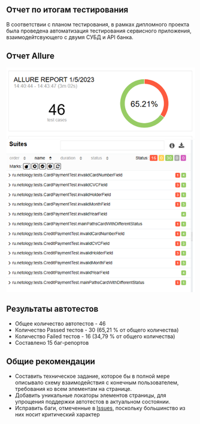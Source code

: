 ## Отчет по итогам тестирования
В соответствии с планом тестирования, в рамках дипломного проекта была проведена автоматизация тестирования 
сервисного приложения, взаимодейтсвующего с двумя СУБД и API банка.

## Отчет Allure
![img.png](img.png)
![img_1.png](img_1.png)

## Результаты автотестов
- Общее количество автотестов - 46
- Количество Passed тестов - 30 (65,21 % от общего количества)
- Количество Failed тестов - 16 (34,79 % от общего количества)
- Составлено 15 баг-репортов

## Общие рекомендации
- Составить техническое задание, которое бы в полной мере описывало схему взаимодействия с конечным пользователем,
требования ко всем элементам на странице.
- Добавить уникальные локаторы элементов страницы, для упрощения поддержки автотестов в актуальном состоянии.
- Исправить баги, отмеченные в [Issues](https://github.com/alex-pakin/diplomaqa/issues), поскольку большинство из них носит критический характер
